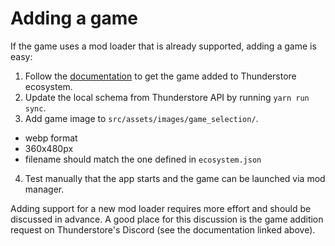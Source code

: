 # Adding a game

If the game uses a mod loader that is already supported, adding a game is easy:

1. Follow the [documentation](https://github.com/thunderstore-io/ecosystem-schema/blob/master/games/ADD_GAME.md) to get the game added to Thunderstore ecosystem.
2. Update the local schema from Thunderstore API by running `yarn run sync`.
3. Add game image to `src/assets/images/game_selection/`.
  - webp format
  - 360x480px
  - filename should match the one defined in `ecosystem.json`
4. Test manually that the app starts and the game can be launched via mod manager.

Adding support for a new mod loader requires more effort and should be discussed in advance. A good place for this discussion is the game addition request on Thunderstore's Discord (see the documentation linked above).
